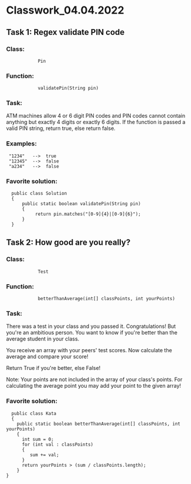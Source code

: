 # Classwork_04.04.2022

## **Task 1: Regex validate PIN code**

### **Class:** 
                Pin
### **Function:**   
                validatePin(String pin)

### **Task:**

ATM machines allow 4 or 6 digit PIN codes and PIN codes 
cannot contain anything but exactly 4 digits or exactly 6 digits.
If the function is passed a valid PIN string, return true, else return false.

### **Examples:**

     "1234"   -->  true
     "12345"  -->  false
     "a234"   -->  false


### **Favorite solution:**


      public class Solution 
      {
          public static boolean validatePin(String pin) 
          {
               return pin.matches("[0-9]{4}|[0-9]{6}");
          }
      }
      
      

## **Task 2: How good are you really?**

### **Class:** 
                Test
### **Function:**   
                betterThanAverage(int[] classPoints, int yourPoints)

### **Task:**
There was a test in your class and you passed it. Congratulations!
But you're an ambitious person. You want to know if you're better than the average student in your class.

You receive an array with your peers' test scores. Now calculate the average and compare your score!

Return True if you're better, else False!

Note:
Your points are not included in the array of your class's points. For calculating the average point you may add your point to the given array!

### **Favorite solution:**


      public class Kata 
      {
        public static boolean betterThanAverage(int[] classPoints, int yourPoints) 
        {
          int sum = 0;
          for (int val : classPoints) 
          {
             sum += val;
          }
          return yourPoints > (sum / classPoints.length);
        }
    }


